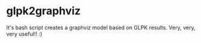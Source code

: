 # glpk2graphviz
It's bash script creates a graphviz model based on GLPK results. Very, very, very useful!! :)
